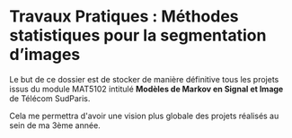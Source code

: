 # Travaux Pratiques : Méthodes statistiques pour la segmentation d’images

Le but de ce dossier est de stocker de manière définitive tous les projets issus du module MAT5102 intitulé **Modèles de Markov en Signal et Image** de Télécom SudParis. 

Cela me permettra d'avoir une vision plus globale des projets réalisés au sein de ma 3ème année. 
